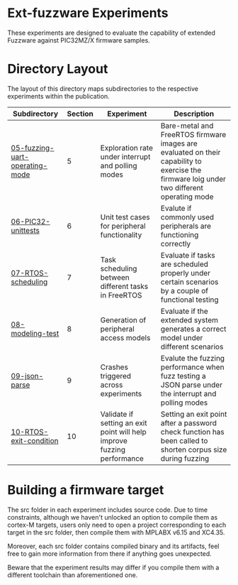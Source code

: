 # Ext-fuzzware Experiments

These experiments are designed to evaluate the capability of extended Fuzzware against PIC32MZ/X firmware samples.

# Directory Layout
The layout of this directory maps subdirectories to the respective experiments within the publication.

| Subdirectory   | Section  | Experiment | Description |
| -------------- | -------- | -----------| ----------- |
| [05-fuzzing-uart-operating-mode](05-fuzzing-uart-operating-mode)       | 5 | Exploration rate under interrupt and polling modes | Bare-metal and FreeRTOS firmware images are evaluated on their capability to exercise the firmware loig under two different operating mode  |
| [06-PIC32-unittests](06-PIC32-unittests)           | 6 | Unit test cases for peripheral functionality | Evalute if commonly used peripherals are functioning correctly  |
| [07-RTOS-scheduling](07-RTOS-scheduling)           | 7 | Task scheduling between different tasks in FreeRTOS     | Evaluate if tasks are scheduled properly under certain scenarios by a couple of functional testing |
| [08-modeling-test](08-modeling-test)                         | 8 |  Generation of peripheral access models  | Evaluate if the extended system generates a correct model under different scenarios |
| [09-json-parse](09-json-parse)                                                         | 9 | Crashes triggered across experiments                    | Evalute the fuzzing performance when fuzz testing a JSON parse under the interrupt and polling modes |
| [10-RTOS-exit-condition](10-RTOS-exit-condition)                                                         | 10 | Validate if setting an exit point will help improve fuzzing performance                    | Setting an exit point after a password check function has been called to shorten corpus size during fuzzing |



# Building a firmware target
The src folder in each experiment includes source code. Due to time constraints, although we haven't unlocked an option to compile them as cortex-M targets, users only need to open a project corresponding to each target in the src folder, then compile them with MPLABX v6.15 and XC4.35. 

Moreover, each src folder contains compiled binary and its artifacts, feel free to gain more information from there if anything goes unexpected.

Beware that the experiment results may differ if you compile them with a different toolchain than aforementioned one.
